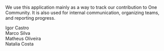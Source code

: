 We use this application mainly as a way to track our contribution to One Community. It is also used for internal communication, organizing teams, and reporting progress.

Igor Castro<br />
Marco Silva<br />
Matheus Oliveira<br />
Natalia Costa<br />